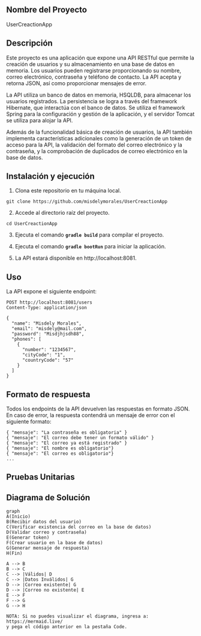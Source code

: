 ## Nombre del Proyecto 
UserCreactionApp
## Descripción
Este proyecto es una aplicación que expone una API RESTful que permite la creación de usuarios y su almacenamiento en una base de datos en memoria. Los usuarios pueden registrarse proporcionando su nombre, correo electrónico, contraseña y teléfono de contacto. La API acepta y retorna JSON, así como proporcionar mensajes de error.

La API utiliza un banco de datos en memoria, HSQLDB, para almacenar los usuarios registrados. La persistencia se logra a través del framework Hibernate, que interactúa con el banco de datos. Se utiliza el framework Spring para la configuración y gestión de la aplicación, y el servidor Tomcat se utiliza para alojar la API.

Además de la funcionalidad básica de creación de usuarios, la API también implementa características adicionales como la generación de un token de acceso para la API, la validación del formato del correo electrónico y la contraseña, y la comprobación de duplicados de correo electrónico en la base de datos.

## Instalación y ejecución
1. Clona este repositorio en tu máquina local.
```
git clone https://github.com/misdelymorales/UserCreactionApp
```
2. Accede al directorio raíz del proyecto.
```
cd UserCreactionApp
```
3. Ejecuta el comando **`gradle build`** para compilar el proyecto.

4. Ejecuta el comando **`gradle bootRun`** para iniciar la aplicación.
5. La API estará disponible en http://localhost:8081.

## Uso
La API expone el siguiente endpoint:

```
POST http://localhost:8081/users
Content-Type: application/json

{
  "name": "Misdely Morales",
  "email": "misdely@mail.com",
  "password": "Misdjhjsdh88",
  "phones": [
    {
      "number": "1234567",
      "cityCode": "1",
      "countryCode": "57"
    }
  ]
}

```

## Formato de respuesta
Todos los endpoints de la API devuelven las respuestas en formato JSON. En caso de error, la respuesta contendrá un mensaje de error con el siguiente formato:

```
{ "mensaje": "La contraseña es obligatoria" }
{ "mensaje": "El correo debe tener un formato válido" }
{ "mensaje": "El correo ya está registrado" }
{ "mensaje": "El nombre es obligatorio"}
{ "mensaje": "El correo es obligatorio"}
...
```

## Pruebas Unitarias

## Diagrama de Solución

``` mermaid
graph 
A(Inicio)
B(Recibir datos del usuario)
C(Verificar existencia del correo en la base de datos)
D(Validar correo y contraseña)
E(Generar token)
F(Crear usuario en la base de datos)
G(Generar mensaje de respuesta)
H(Fin)

A --> B
B --> C
C --> |Válidos| D
C --> |Datos Inválidos| G
D --> |Correo existente| G
D --> |Correo no existente| E
E --> F
F --> G
G --> H
```

    NOTA: Si no puedes visualizar el diagrama, ingresa a: https://mermaid.live/
    y pega el código anterior en la pestaña Code.